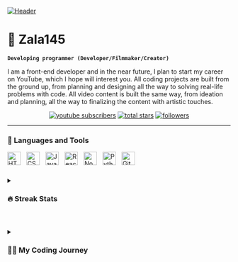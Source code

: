 [![Header](https://cdna.artstation.com/p/assets/images/images/060/460/880/original/pixel-jeff-chill-mario-2023-2.gif?1678633376)](#)

# 👋 Zala145

**`Developing programmer (Developer/Filmmaker/Creator)`**

I am a front-end developer and in the near future, I plan to start my career on YouTube, which I hope will interest you. All coding projects are built from the ground up, from planning and designing all the way to solving real-life problems with code. All video content is built the same way, from ideation and planning, all the way to finalizing the content with artistic touches.


<p align="center">
  <a href="https://www.youtube.com/channel/UCb6xqYKJx6NgVCDIBLySc_A">
    <img alt="youtube subscribers" title="Subscribe to my YouTube channel" src="https://custom-icon-badges.demolab.com/youtube/channel/subscribers/UCb6xqYKJx6NgVCDIBLySc_A?color=%23E05D44&label=SUBSCRIBE&logo=video&logoColor=white&style=for-the-badge&labelColor=CE4630"/></a>
  <a href="https://github.com/Zala145?tab=repositories&sort=stargazers">
    <img alt="total stars" title="Total stars on GitHub" src="https://custom-icon-badges.demolab.com/github/stars/Zala145?color=55960c&style=for-the-badge&labelColor=488207&logo=star"/></a>
  <a href="https://github.com/Zala145?tab=followers">
    <img alt="followers" title="Follow me on Github" src="https://custom-icon-badges.demolab.com/github/followers/Zala145?color=236ad3&labelColor=1155ba&style=for-the-badge&logo=person-add&label=Follow&logoColor=white"/></a>
</p>

---

### 🧰 Languages and Tools

<img align="left" alt="HTML" width="30px" style="padding-right:10px;" src="https://cdn.jsdelivr.net/gh/devicons/devicon/icons/html5/html5-plain.svg" />
<img align="left" alt="CSS" width="30px" style="padding-right:10px;" src="https://cdn.jsdelivr.net/gh/devicons/devicon/icons/css3/css3-plain.svg" />
<img align="left" alt="JavaScript" width="30px" style="padding-right:10px;" src="https://cdn.jsdelivr.net/gh/devicons/devicon/icons/javascript/javascript-plain.svg" />
<img align="left" alt="React" width="30px" style="padding-right:10px;" src="https://cdn.jsdelivr.net/gh/devicons/devicon/icons/react/react-original.svg" />
<img align="left" alt="NodeJS" width="30px" style="padding-right:10px;" src="https://cdn.jsdelivr.net/gh/devicons/devicon/icons/nodejs/nodejs-original.svg" />
<img align="left" alt="Python" width="30px" style="padding-right:10px;" src="https://cdn.jsdelivr.net/gh/devicons/devicon/icons/python/python-plain.svg" />
<img align="left" alt="GitHub" width="30px" style="padding-right:10px;" src="https://cdn.jsdelivr.net/gh/devicons/devicon/icons/github/github-original.svg" />
<br />

#

### 

<details>
  <summary><h3>🔥 Streak Stats</h3></summary>

  <!-- GitHub Readme Streak Stats - https://github.com/Zala145/github-readme-streak-stats -->
  <p>
    <a href="https://github.com/Zala145/github-readme-streak-stats">
      <img title="🔥 Get streak stats for your profile at git.io/streak-stats" alt="Zala's streak" src="https://streak-stats.demolab.com/?user=Zala145&theme=monokai-metallian&hide_border=true"/>
    </a>
  </p>

  <h3>💻 GitHub Profile Stats</h3>

  <!-- https://github.com/anuraghazra/github-readme-stats -->

  <a href="https://github.com/anuraghazra/github-readme-stats"><img alt="DenverCoder1's Github Stats" src="https://denvercoder1-github-readme-stats.vercel.app/api/?username=Zala145&show_icons=true&include_all_commits=true&count_private=true&theme=react&hide_border=true&bg_color=1F222E&title_color=F85D7F&icon_color=F8D866" height="192px"/></a>
  <a href="https://github.com/anuraghazra/github-readme-stats"><img alt="Zala's Top Languages" src="https://denvercoder1-github-readme-stats.vercel.app/api/top-langs/?username=Zala145&langs_count=8&layout=compact&theme=react&hide_border=true&bg_color=1F222E&title_color=F85D7F&icon_color=F8D866&hide=Jupyter%20Notebook,Roff" height="192px"/></a>
  <br/>
</details>

#

<details>
 <summary><h3>👨‍💻 My Coding Journey</h3></summary>
   I started my journey with programming as a high school student majoring in computer science. I approached the topic with great passion and quickly fell in love with it. I began my journey with Python, then moved on to Javascript and React, and eventually added Firebase and Next.js to my skillset. Despite having only three months of experience, I know a lot and I am eager to learn even more. Don't wait up, because I'm coming.
</details>


